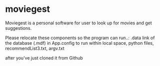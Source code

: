 # moviegest

Moviegest is a personal software for user to look up for movies and get suggestions.

Please relocate these components so the program can run..: .data link of the database (.mdf) in App.config to run within local space, python files, recommendList3.txt, argv.txt


after you've just cloned it from Github
